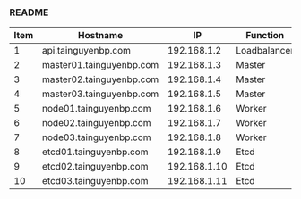 ### README

|Item|Hostname|IP|Function|
|----|--------|--|--------|
|1|api.tainguyenbp.com|192.168.1.2|Loadbalancer|
|2|master01.tainguyenbp.com|192.168.1.3|Master|
|3|master02.tainguyenbp.com|192.168.1.4|Master|
|4|master03.tainguyenbp.com|192.168.1.5|Master|
|5|node01.tainguyenbp.com|192.168.1.6|Worker|
|6|node02.tainguyenbp.com|192.168.1.7|Worker|
|7|node03.tainguyenbp.com|192.168.1.8|Worker|
|8|etcd01.tainguyenbp.com|192.168.1.9|Etcd|
|9|etcd02.tainguyenbp.com|192.168.1.10|Etcd|
|10|etcd03.tainguyenbp.com|192.168.1.11|Etcd|
